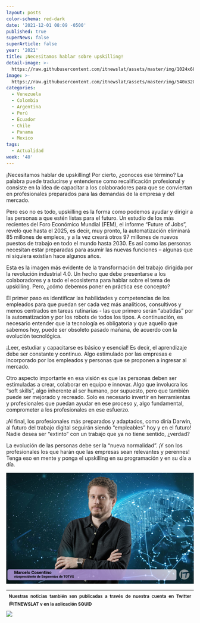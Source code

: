 ```yaml
---
layout: posts
color-schema: red-dark
date: '2021-12-01 08:09 -0500'
published: true
superNews: false
superArticle: false
year: '2021'
title: ¡Necesitamos hablar sobre upskilling!
detail-image: >-
  https://raw.githubusercontent.com/itnewslat/assets/master/img/1024x680/Marcelo-Cosentino-g.jpg
image: >-
  https://raw.githubusercontent.com/itnewslat/assets/master/img/540x320/Marcelo-Cosentino-p.jpg
categories:
  - Venezuela
  - Colombia
  - Argentina
  - Perú
  - Ecuador
  - Chile
  - Panama
  - Mexico
tags:
  - Actualidad
week: '48'
---
```

¡Necesitamos hablar de upskilling! Por cierto, ¿conoces ese término? La palabra puede traducirse y entenderse como recalificación profesional y consiste en la idea de capacitar a los colaboradores para que se conviertan en profesionales preparados para las demandas de la empresa y del mercado.

Pero eso no es todo, upskilling es la forma como podemos ayudar y dirigir a las personas a que estén listas para el futuro. Un estudio de los más recientes del Foro Económico Mundial (FEM), el informe “Future of Jobs”, reveló que hasta el 2025, es decir, muy pronto, la automatización eliminará 85 millones de empleos, y a la vez creará otros 97 millones de nuevos puestos de trabajo en todo el mundo hasta 2030. Es así como las personas necesitan estar preparadas para asumir las nuevas funciones – algunas que ni siquiera existían hace algunos años.

Esta es la imagen más evidente de la transformación del trabajo dirigida por la revolución industrial 4.0. Un hecho que debe presentarse a los colaboradores y a todo el ecosistema para hablar sobre el tema de upskilling. Pero, ¿cómo debemos poner en práctica ese concepto?

El primer paso es identificar las habilidades y competencias de los empleados para que puedan ser cada vez más analíticos, consultivos y menos centrados en tareas rutinarias - las que primero serán “abatidas” por la automatización y por los robots de todos los tipos. A continuación, es necesario entender que la tecnología es obligatoria y que aquello que sabemos hoy, puede ser obsoleto pasado mañana, de acuerdo con la evolución tecnológica.

¡Leer, estudiar y capacitarse es básico y esencial! Es decir, el aprendizaje debe ser constante y continuo. Algo estimulado por las empresas e incorporado por los empleados y personas que se proponen a ingresar al mercado.

Otro aspecto importante en esa visión es que las personas deben ser estimuladas a crear, colaborar en equipo e innovar. Algo que involucra los “soft skills”, algo inherente al ser humano, por supuesto, pero que también puede ser mejorado y recreado. Solo es necesario invertir en herramientas y profesionales que puedan ayudar en ese proceso y, algo fundamental, comprometer a los profesionales en ese esfuerzo.

¡Al final, los profesionales más preparados y adaptados, como diría Darwin, al futuro del trabajo digital seguirán siendo “empleables” hoy y en el futuro! Nadie desea ser “extinto” con un trabajo que ya no tiene sentido, ¿verdad?

La evolución de las personas debe ser la “nueva normalidad”. ¡Y son los profesionales los que harán que las empresas sean relevantes y perennes! Tenga eso en mente y ponga el upskilling en su programación y en su día a día.

![](https://raw.githubusercontent.com/itnewslat/assets/master/img/540x320/Marcelo-Cosentino-p.jpg)

<table style="height: 42px;" width="569">
<tbody>
<tr>
<td style="text-align: justify;"><sub><strong>Nuestras noticias también son publicadas a través de nuestra cuenta en Twitter <a href="https://twitter.com/itnewslat?lang=es">@ITNEWSLAT</a> y en la aplicación <a href="https://squidapp.co/en/">SQUID</a></strong></sub></td>
</tr>
</tbody>
</table>

<img src="https://tracker.metricool.com/c3po.jpg?hash=56f88a41e39ab42c063cc51676587a04"/>